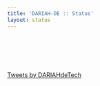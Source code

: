 ```yaml
---
title: 'DARIAH-DE :: Status'
layout: status
---
```



<div id="TextGridError" display="none">
<br/>
<div id="repstatusError"></div>
</div>

<br/>

<div class="status info">
<!--
<h2>Scheduled maintenance (upcoming)</h2>
<div class="alert alert-warning">
<h3>DARIAH Service Downtime on Saturday, July 22</h3>
<p lang="en">
Due to maintanance work at the computing center (interruption of the power supply) some DARIAH-DE Services
are still not available, <time datetime="2017-07-24">July 24</time> (new date!):
</p>
<ul>
<li>TextGrid</li>
<li>DARIAH-DE Etherpad</li>
<li>DARIAH-DE Generic Search</li>
<li>DARIAH-DE Collection Registry</li>
<li>DARIAH-DE Data Modelling Environment</li>
<li>DARIAH-DE Cosmotool</li>
<li>DARIAH-DE Geo-Browser</li>
<li>DARIAH-DE GeoServer</li>
<li>DARIAH-DE Norm-Daten-Dienste</li>
<li>DARIAH-DE Annotation Sandbox</li>
<li>DARIAH-DE App Jüdischer Orte</li>
<li>DARIAH-DE CollateX</li>
<li>DARIAH-DE Developer Platform (CI)</li>
<li>DARIAH-DE Repository</li>
<li>Fontane Notizbücher</li>
</ul>
<p>
See also the <a href="https://info.gwdg.de/news/en/information-interruption-of-the-power-supply-at-the-max-planck-campus-and-fmz/">GWDG Announcement</a>.
</p>
</div>
-->
<div id="TextGridWarning" display="none">
<div id="repstatusWarning">&nbsp;</div>
</div>
</div>

<br/>

<a class="twitter-timeline" data-height="600" href="https://twitter.com/DARIAHdeTech">Tweets by DARIAHdeTech</a> <script async src="https://platform.twitter.com/widgets.js" charset="utf-8"></script>

